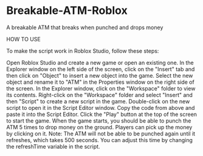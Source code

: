 # Breakable-ATM-Roblox
A breakable ATM that breaks when punched and drops money

HOW TO USE 

To make the script work in Roblox Studio, follow these steps:

Open Roblox Studio and create a new game or open an existing one.
In the Explorer window on the left side of the screen, click on the "Insert" tab and then click on "Object" to insert a new object into the game.
Select the new object and rename it to "ATM" in the Properties window on the right side of the screen.
In the Explorer window, click on the "Workspace" folder to view its contents.
Right-click on the "Workspace" folder and select "Insert" and then "Script" to create a new script in the game.
Double-click on the new script to open it in the Script Editor window.
Copy the code from above and paste it into the Script Editor.
Click the "Play" button at the top of the screen to start the game.
When the game starts, you should be able to punch the ATM 5 times to drop money on the ground. Players can pick up the money by clicking on it.
Note: The ATM will not be able to be punched again until it refreshes, which takes 500 seconds. You can adjust this time by changing the refreshTime variable in the script.

